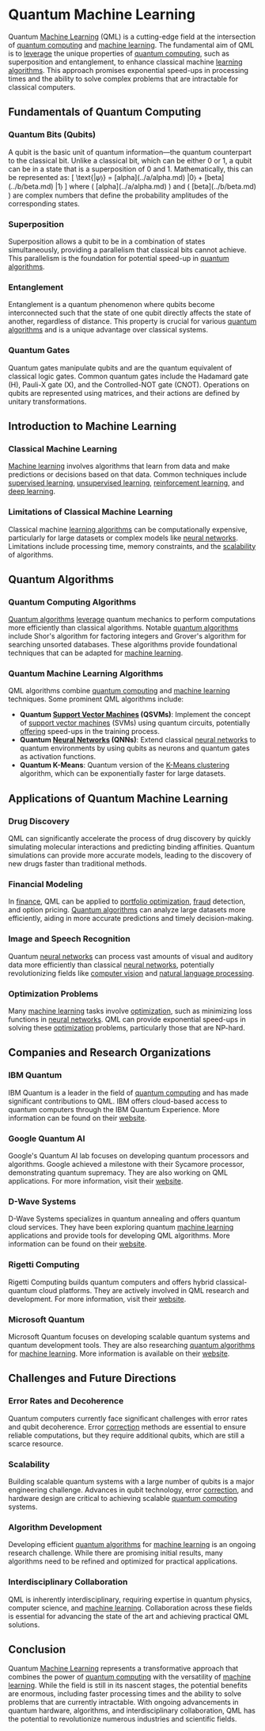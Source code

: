 # Quantum Machine Learning

Quantum [Machine Learning](../m/machine_learning.md) (QML) is a cutting-edge field at the intersection of [quantum computing](../q/quantum_computing_in_trading.md) and [machine learning](../m/machine_learning.md). The fundamental aim of QML is to [leverage](../l/leverage.md) the unique properties of [quantum computing](../q/quantum_computing_in_trading.md), such as superposition and entanglement, to enhance classical machine [learning algorithms](../l/learning_algorithms_in_trading.md). This approach promises exponential speed-ups in processing times and the ability to solve complex problems that are intractable for classical computers.

## Fundamentals of Quantum Computing

### Quantum Bits (Qubits)
A qubit is the basic unit of quantum information—the quantum counterpart to the classical bit. Unlike a classical bit, which can be either 0 or 1, a qubit can be in a state that is a superposition of 0 and 1. Mathematically, this can be represented as:
\[ \text{|𝜓⟩} = \[alpha](../a/alpha.md) |0⟩ + \[beta](../b/beta.md) |1⟩ \]
where \( \[alpha](../a/alpha.md) \) and \( \[beta](../b/beta.md) \) are complex numbers that define the probability amplitudes of the corresponding states.

### Superposition
Superposition allows a qubit to be in a combination of states simultaneously, providing a parallelism that classical bits cannot achieve. This parallelism is the foundation for potential speed-up in [quantum algorithms](../q/quantum_algorithms_in_trading.md).

### Entanglement
Entanglement is a quantum phenomenon where qubits become interconnected such that the state of one qubit directly affects the state of another, regardless of distance. This property is crucial for various [quantum algorithms](../q/quantum_algorithms_in_trading.md) and is a unique advantage over classical systems.

### Quantum Gates
Quantum gates manipulate qubits and are the quantum equivalent of classical logic gates. Common quantum gates include the Hadamard gate (H), Pauli-X gate (X), and the Controlled-NOT gate (CNOT). Operations on qubits are represented using matrices, and their actions are defined by unitary transformations.

## Introduction to Machine Learning

### Classical Machine Learning
[Machine learning](../m/machine_learning.md) involves algorithms that learn from data and make predictions or decisions based on that data. Common techniques include [supervised learning](../s/supervised_learning.md), [unsupervised learning](../u/unsupervised_learning.md), [reinforcement learning](../r/reinforcement_learning.md), and [deep learning](../d/deep_learning.md).

### Limitations of Classical Machine Learning
Classical machine [learning algorithms](../l/learning_algorithms_in_trading.md) can be computationally expensive, particularly for large datasets or complex models like [neural networks](../n/neural_networks_in_trading.md). Limitations include processing time, memory constraints, and the [scalability](../s/scalability.md) of algorithms.

## Quantum Algorithms

### Quantum Computing Algorithms
[Quantum algorithms](../q/quantum_algorithms_in_trading.md) [leverage](../l/leverage.md) quantum mechanics to perform computations more efficiently than classical algorithms. Notable [quantum algorithms](../q/quantum_algorithms_in_trading.md) include Shor's algorithm for factoring integers and Grover's algorithm for searching unsorted databases. These algorithms provide foundational techniques that can be adapted for [machine learning](../m/machine_learning.md).

### Quantum Machine Learning Algorithms
QML algorithms combine [quantum computing](../q/quantum_computing_in_trading.md) and [machine learning](../m/machine_learning.md) techniques. Some prominent QML algorithms include:

- **Quantum [Support Vector Machines](../s/support_vector_machines_in_trading.md) (QSVMs)**: Implement the concept of [support vector machines](../s/support_vector_machines_in_trading.md) (SVMs) using quantum circuits, potentially [offering](../o/offering.md) speed-ups in the training process.
- **Quantum [Neural Networks](../n/neural_networks_in_trading.md) (QNNs)**: Extend classical [neural networks](../n/neural_networks_in_trading.md) to quantum environments by using qubits as neurons and quantum gates as activation functions.
- **Quantum K-Means**: Quantum version of the [K-Means clustering](../k/k-means_clustering_in_trading.md) algorithm, which can be exponentially faster for large datasets.

## Applications of Quantum Machine Learning

### Drug Discovery
QML can significantly accelerate the process of drug discovery by quickly simulating molecular interactions and predicting binding affinities. Quantum simulations can provide more accurate models, leading to the discovery of new drugs faster than traditional methods.

### Financial Modeling
In [finance](../f/finance.md), QML can be applied to [portfolio optimization](../p/portfolio_optimization.md), [fraud](../f/fraud.md) detection, and option pricing. [Quantum algorithms](../q/quantum_algorithms_in_trading.md) can analyze large datasets more efficiently, aiding in more accurate predictions and timely decision-making.

### Image and Speech Recognition
Quantum [neural networks](../n/neural_networks_in_trading.md) can process vast amounts of visual and auditory data more efficiently than classical [neural networks](../n/neural_networks_in_trading.md), potentially revolutionizing fields like [computer vision](../c/computer_vision.md) and [natural language processing](../n/natural_language_processing_(nlp)_in_trading.md).

### Optimization Problems
Many [machine learning](../m/machine_learning.md) tasks involve [optimization](../o/optimization.md), such as minimizing loss functions in [neural networks](../n/neural_networks_in_trading.md). QML can provide exponential speed-ups in solving these [optimization](../o/optimization.md) problems, particularly those that are NP-hard.

## Companies and Research Organizations

### IBM Quantum
IBM Quantum is a leader in the field of [quantum computing](../q/quantum_computing_in_trading.md) and has made significant contributions to QML. IBM offers cloud-based access to quantum computers through the IBM Quantum Experience. More information can be found on their [website](https://www.ibm.com/quantum-computing/).

### Google Quantum AI
Google's Quantum AI lab focuses on developing quantum processors and algorithms. Google achieved a milestone with their Sycamore processor, demonstrating quantum supremacy. They are also working on QML applications. For more information, visit their [website](https://quantumai.google/).

### D-Wave Systems
D-Wave Systems specializes in quantum annealing and offers quantum cloud services. They have been exploring quantum [machine learning](../m/machine_learning.md) applications and provide tools for developing QML algorithms. More information can be found on their [website](https://www.dwavesys.com/).

### Rigetti Computing
Rigetti Computing builds quantum computers and offers hybrid classical-quantum cloud platforms. They are actively involved in QML research and development. For more information, visit their [website](https://www.rigetti.com/).

### Microsoft Quantum
Microsoft Quantum focuses on developing scalable quantum systems and quantum development tools. They are also researching [quantum algorithms](../q/quantum_algorithms_in_trading.md) for [machine learning](../m/machine_learning.md). More information is available on their [website](https://www.microsoft.com/en-us/quantum/).

## Challenges and Future Directions

### Error Rates and Decoherence
Quantum computers currently face significant challenges with error rates and qubit decoherence. Error [correction](../c/correction.md) methods are essential to ensure reliable computations, but they require additional qubits, which are still a scarce resource.

### Scalability
Building scalable quantum systems with a large number of qubits is a major engineering challenge. Advances in qubit technology, error [correction](../c/correction.md), and hardware design are critical to achieving scalable [quantum computing](../q/quantum_computing_in_trading.md) systems.

### Algorithm Development
Developing efficient [quantum algorithms](../q/quantum_algorithms_in_trading.md) for [machine learning](../m/machine_learning.md) is an ongoing research challenge. While there are promising initial results, many algorithms need to be refined and optimized for practical applications.

### Interdisciplinary Collaboration
QML is inherently interdisciplinary, requiring expertise in quantum physics, computer science, and [machine learning](../m/machine_learning.md). Collaboration across these fields is essential for advancing the state of the art and achieving practical QML solutions.

## Conclusion
Quantum [Machine Learning](../m/machine_learning.md) represents a transformative approach that combines the power of [quantum computing](../q/quantum_computing_in_trading.md) with the versatility of [machine learning](../m/machine_learning.md). While the field is still in its nascent stages, the potential benefits are enormous, including faster processing times and the ability to solve problems that are currently intractable. With ongoing advancements in quantum hardware, algorithms, and interdisciplinary collaboration, QML has the potential to revolutionize numerous industries and scientific fields.

